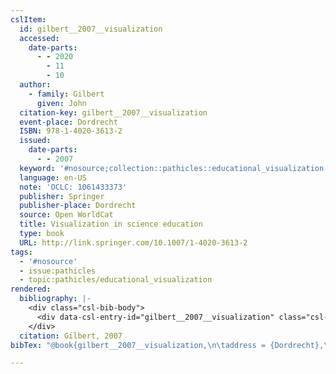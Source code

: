 ```yaml
---
cslItem:
  id: gilbert__2007__visualization
  accessed:
    date-parts:
      - - 2020
        - 11
        - 10
  author:
    - family: Gilbert
      given: John
  citation-key: gilbert__2007__visualization
  event-place: Dordrecht
  ISBN: 978-1-4020-3613-2
  issued:
    date-parts:
      - - 2007
  keyword: '#nosource;collection::pathicles::educational_visualization'
  language: en-US
  note: 'OCLC: 1061433373'
  publisher: Springer
  publisher-place: Dordrecht
  source: Open WorldCat
  title: Visualization in science education
  type: book
  URL: http://link.springer.com/10.1007/1-4020-3613-2
tags:
  - '#nosource'
  - issue:pathicles
  - topic:pathicles/educational_visualization
rendered:
  bibliography: |-
    <div class="csl-bib-body">
      <div data-csl-entry-id="gilbert__2007__visualization" class="csl-entry">Gilbert, J. 2007 <i>Visualization in science education</i>. Dordrecht: Springer. Available at: <a href='http://link.springer.com/10.1007/1-4020-3613-2'>http://link.springer.com/10.1007/1-4020-3613-2</a> (Accessed: November 10, 2020).</div>
    </div>
  citation: Gilbert, 2007
bibTex: "@book{gilbert__2007__visualization,\n\taddress = {Dordrecht},\n\tauthor = {Gilbert, John},\n\tyear = {2007},\n\tnote = {OCLC: 1061433373},\n\tpublisher = {Springer},\n\ttitle = {Visualization in science education},\n}\n\n"

---
```

